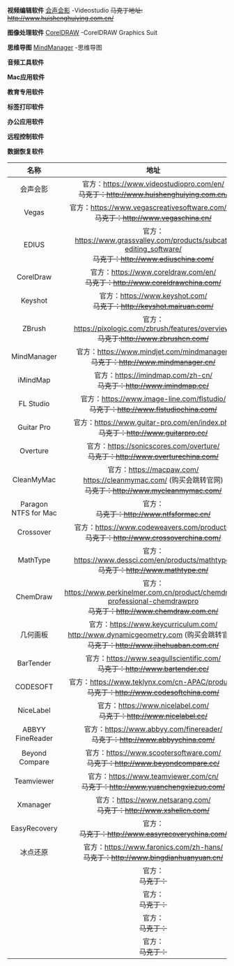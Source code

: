 **视频编辑软件**
[会声会影](https://www.videostudiopro.com/en/) -Videostudio
~~马克丁地址: http://www.huishenghuiying.com.cn/~~
[]()
[]()

**图像处理软件**
[CorelDRAW](https://www.coreldraw.com/en/) -CorelDRAW Graphics Suit
[]()
[]()

**思维导图**
[MindManager](https://www.mindjet.com/) -思维导图
[]()

**音频工具软件**
[]()
[]()
[]()

**Mac应用软件**
[]()
[]()
[]()

**教育专用软件**
[]()
[]()
[]()

**标签打印软件**
[]()
[]()
[]()

**办公应用软件**
[]()
[]()

**远程控制软件**
[]()
[]()

**数据恢复软件**
[]()
[]()


|名称|地址|
|:--:|:--:|
|会声会影|官方：https://www.videostudiopro.com/en/<br>~~马克丁：http://www.huishenghuiying.com.cn/~~|
|Vegas|官方：https://www.vegascreativesoftware.com/us/<br>~~马克丁：http://www.vegaschina.cn/~~|
|EDIUS|官方：https://www.grassvalley.com/products/subcat-editing_software/<br>~~马克丁：http://www.ediuschina.com/~~|
|CorelDraw|官方：https://www.coreldraw.com/en/<br>~~马克丁：http://www.coreldrawchina.com/~~|
|Keyshot|官方：https://www.keyshot.com/<br>~~马克丁：http://keyshot.mairuan.com/~~|
|ZBrush|官方：https://pixologic.com/zbrush/features/overview/<br>~~马克丁:http://www.zbrushcn.com/~~|
|MindManager|官方：https://www.mindjet.com/mindmanager/<br>~~马克丁：http://www.mindmanager.cn/~~|
|iMindMap|官方：https://imindmap.com/zh-cn/<br>~~马克丁：http://www.imindmap.cc/~~|
|FL Studio|官方：https://www.image-line.com/flstudio/<br>~~马克丁：http://www.flstudiochina.com/~~|
|Guitar Pro|官方：https://www.guitar-pro.com/en/index.php<br>~~马克丁：http://www.guitarpro.cc/~~|
|Overture|官方：https://sonicscores.com/overture/<br>~~马克丁：http://www.overturechina.com/~~|
|CleanMyMac|官方：https://macpaw.com/<br>https://cleanmymac.com/ (购买会跳转官网)<br>~~马克丁：http://www.mycleanmymac.com/~~|
|Paragon NTFS for Mac|官方：<br>~~马克丁：http://www.ntfsformac.cn/~~|
|Crossover|官方：https://www.codeweavers.com/products/<br>~~马克丁：http://www.crossoverchina.com/~~|
|MathType|官方：https://www.dessci.com/en/products/mathtype/<br>~~马克丁：http://www.mathtype.cn/~~|
|ChemDraw|官方：https://www.perkinelmer.com.cn/product/chemdraw-professional-chemdrawpro<br>~~马克丁：http://www.chemdraw.com.cn/~~|
|几何画板|官方：https://www.keycurriculum.com/<br>http://www.dynamicgeometry.com (购买会跳转官网)<br>~~马克丁：http://www.jihehuaban.com.cn/~~|
|BarTender|官方：https://www.seagullscientific.com/<br>~~马克丁：http://www.bartender.cc/~~|
|CODESOFT|官方：https://www.teklynx.com/cn-APAC/products<br>~~马克丁：http://www.codesoftchina.com/~~|
|NiceLabel|官方：https://www.nicelabel.com/<br>~~马克丁：http://www.nicelabel.cc/~~|
|ABBYY FineReader|官方：https://www.abbyy.com/finereader/<br>~~马克丁：http://www.abbyychina.com/~~|
|Beyond Compare|官方：https://www.scootersoftware.com/<br>~~马克丁：http://www.beyondcompare.cc/~~|
|Teamviewer|官方：https://www.teamviewer.com/cn/<br>~~马克丁：http://www.yuanchengxiezuo.com/~~|
|Xmanager|官方：https://www.netsarang.com/<br>~~马克丁：http://www.xshellcn.com/~~|
|EasyRecovery|官方：<br>~~马克丁：http://www.easyrecoverychina.com/~~|
|冰点还原|官方：https://www.faronics.com/zh-hans/<br>~~马克丁：http://www.bingdianhuanyuan.cn/~~|
||官方：<br>~~马克丁：~~|
||官方：<br>~~马克丁：~~|
||官方：<br>~~马克丁：~~|
||官方：<br>~~马克丁：~~|

